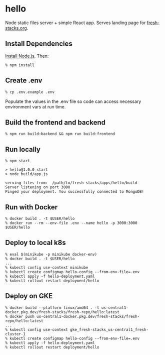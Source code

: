 # hello
Node static files server + simple React app. Serves landing page for [fresh-stacks.org](https://fresh-stacks.org/).

## Install Dependencies

[Install Node.js](https://nodejs.org/en/download). Then:

```console
% npm install
```

## Create .env
```console
% cp .env.example .env
```

Populate the values in the .env file so code can access necessary environment vars at run time.

## Build the frontend and backend
```console
% npm run build:backend && npm run build:frontend
```

## Run locally
```console
% npm start

> hello@1.0.0 start
> node build/app.js

serving files from:  /path/to/fresh-stacks/apps/hello/build
Server listening on port 3000
Pinged your deployment. You successfully connected to MongoDB!
```

## Run with Docker
```console
% docker build . -t $USER/hello
% docker run --rm --env-file .env --name hello -p 3000:3000 $USER/hello
```

## Deploy to local k8s
```console
% eval $(minikube -p minikube docker-env)
% docker build . -t $USER/hello
...
% kubectl config use-context minikube
% kubectl create configmap hello-config --from-env-file=.env
% kubectl apply -f hello-deployment.yaml
% kubectl rollout restart deployment/hello
```

## Deploy on GKE
```console
% docker build --platform linux/amd64 . -t us-central1-docker.pkg.dev/fresh-stacks/fresh-repo/hello:latest
% docker push us-central1-docker.pkg.dev/fresh-stacks/fresh-repo/hello:latest
...
% kubectl config use-context gke_fresh-stacks_us-central1_fresh-cluster-1 
% kubectl create configmap hello-config --from-env-file=.env
% kubectl apply -f hello-deployment.yaml
% kubectl rollout restart deployment/hello
```
